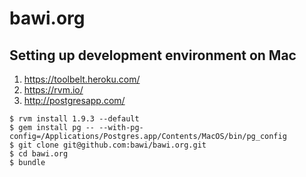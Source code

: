 bawi.org
========

Setting up development environment on Mac
-----------------------------------------

1. https://toolbelt.heroku.com/
2. https://rvm.io/
3. http://postgresapp.com/

```
$ rvm install 1.9.3 --default
$ gem install pg -- --with-pg-config=/Applications/Postgres.app/Contents/MacOS/bin/pg_config
$ git clone git@github.com:bawi/bawi.org.git
$ cd bawi.org
$ bundle
```
